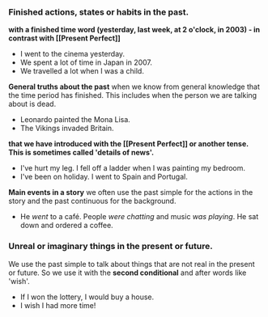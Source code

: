 ### Finished actions, states or habits in the past.
**with a finished time word (yesterday, last week, at 2 o'clock, in 2003) - in contrast with [[Present Perfect]]** 

-   I went to the cinema yesterday.
-   We spent a lot of time in Japan in 2007.
-   We travelled a lot when I was a child.

**General truths about the past**
when we know from general knowledge that the time period has finished. This includes when the person we are talking about is dead.

-   Leonardo painted the Mona Lisa.
-   The Vikings invaded Britain.

**that we have introduced with the [[Present Perfect]] or another tense. This is sometimes called 'details of news'.**

-   I've hurt my leg. I fell off a ladder when I was painting my bedroom.
-   I've been on holiday. I went to Spain and Portugal.

**Main events in a story**
we often use the past simple for the actions in the story and the past continuous for the background.

-   He *went* to a café. People *were chatting* and music *was playing*. He sat down and ordered a coffee.

### Unreal or imaginary things in the present or future.
We use the past simple to talk about things that are not real in the present or future. So we use it with the **second conditional** and after words like 'wish'.

-   If I won the lottery, I would buy a house.
-   I wish I had more time!


